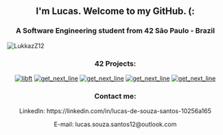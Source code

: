 <h2 align="center">I'm Lucas. Welcome to my GitHub. (:</h2>
<h3 align="center">A Software Engineering student from 42 São Paulo - Brazil</h3>

<p align="left"> <img src="https://komarev.com/ghpvc/?username=LukkazZ12&label=Profile%20views&color=0e75b6&style=flat" alt="LukkazZ12" /> </p>

<h3 align=center>42 Projects:</h3>
<p align="center">
<a href ="https://github.com/LukkazZ12/42Cursus/tree/master/000-libft"><img src="https://game.42sp.org.br/static/assets/achievements/libftm.png" alt="libft"/></a>
<a href="https://github.com/LukkazZ12/42Cursus/tree/master/001-get_next_line"><img src="https://game.42sp.org.br/static/assets/achievements/get_next_linem.png" alt="get_next_line"/></a>
<a href="https://github.com/LukkazZ12/42Cursus/tree/master/002-ft_printf"><img src="https://game.42sp.org.br/static/assets/achievements/ft_printfm.png" alt="get_next_line"/></a>
<a></a>
<a href="https://github.com/LukkazZ12/42Cursus/tree/master/003-born2beroot"><img src="https://game.42sp.org.br/static/assets/achievements/born2berootm.png" alt="get_next_line"/></a>
<a href="https://github.com/LukkazZ12/42Cursus/tree/master/004-FdF"><img src="https://game.42sp.org.br/static/assets/achievements/fdfm.png" alt="get_next_line"/></a>
</p>

<h3 align="center">Contact me:</h3>
<p align="center">
LinkedIn: https://linkedin.com/in/lucas-de-souza-santos-10256a165
</p>
<p align="center">
E-mail: lucas.souza.santos12@outlook.com
</p>
